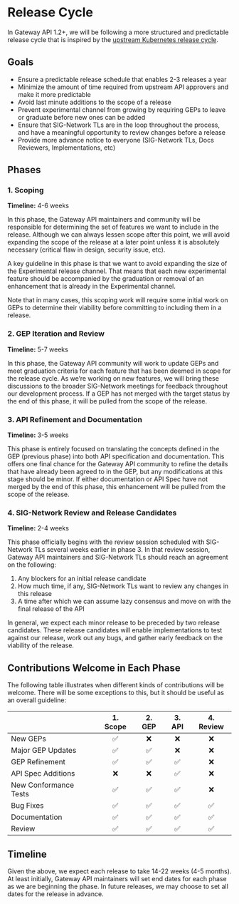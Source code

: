 # Release Cycle

In Gateway API 1.2+, we will be following a more structured and predictable
release cycle that is inspired by the [upstream Kubernetes release
cycle](https://kubernetes.io/releases/release/).

## Goals

* Ensure a predictable release schedule that enables 2-3 releases a year
* Minimize the amount of time required from upstream API approvers and make it
  more predictable
* Avoid last minute additions to the scope of a release
* Prevent experimental channel from growing by requiring GEPs to leave or
  graduate before new ones can be added
* Ensure that SIG-Network TLs are in the loop throughout the process, and have a
  meaningful opportunity to review changes before a release
* Provide more advance notice to everyone (SIG-Network TLs, Docs Reviewers,
  Implementations, etc)

## Phases

### 1. Scoping

**Timeline:** 4-6 weeks

In this phase, the Gateway API maintainers and community will be responsible
for determining the set of features we want to include in the release. Although
we can always lessen scope after this point, we will avoid expanding the scope
of the release at a later point unless it is absolutely necessary (critical flaw
in design, security issue, etc).

A key guideline in this phase is that we want to avoid expanding the size of the
Experimental release channel. That means that each new experimental feature
should be accompanied by the graduation or removal of an enhancement that is
already in the Experimental channel.

Note that in many cases, this scoping work will require some initial work on
GEPs to determine their viability before committing to including them in a
release.

### 2. GEP Iteration and Review

**Timeline:** 5-7 weeks

In this phase, the Gateway API community will work to update GEPs and meet
graduation criteria for each feature that has been deemed in scope for the
release cycle. As we’re working on new features, we will bring these discussions
to the broader SIG-Network meetings for feedback throughout our development
process. If a GEP has not merged with the target status by the end of this
phase, it will be pulled from the scope of the release.

### 3. API Refinement and Documentation

**Timeline:** 3-5 weeks

This phase is entirely focused on translating the concepts defined in the GEP
(previous phase) into both API specification and documentation. This offers one
final chance for the Gateway API community to refine the details that have
already been agreed to in the GEP, but any modifications at this stage should be
minor. If either documentation or API Spec have not merged by the end of this
phase, this enhancement will be pulled from the scope of the release.

### 4. SIG-Network Review and Release Candidates

**Timeline:** 2-4 weeks

This phase officially begins with the review session scheduled with SIG-Network
TLs several weeks earlier in phase 3. In that review session, Gateway API
maintainers and SIG-Network TLs should reach an agreement on the following:

1. Any blockers for an initial release candidate
1. How much time, if any, SIG-Network TLs want to review any changes in this
   release
1. A time after which we can assume lazy consensus and move on with the final
   release of the API

In general, we expect each minor release to be preceded by two release
candidates. These release candidates will enable implementations to test against
our release, work out any bugs, and gather early feedback on the viability of
the release.

## Contributions Welcome in Each Phase

The following table illustrates when different kinds of contributions will be
welcome. There will be some exceptions to this, but it should be useful as an
overall guideline:

| | 1. Scope | 2. GEP | 3. API | 4. Review |
| - | :-: | :-: | :-:| :-: |
| New GEPs | ✅ | ❌ | ❌ | ❌ |
| Major GEP Updates | ✅ | ✅ | ❌ | ❌ |
| GEP Refinement | ✅ | ✅ | ✅ | ❌ |
| API Spec Additions | ❌ | ❌ | ✅ | ❌ |
| New Conformance Tests | ✅ | ✅ | ✅ | ❌ |
| Bug Fixes | ✅ | ✅ | ✅ | ✅ |
| Documentation | ✅ | ✅ | ✅ | ✅ |
| Review | ✅ | ✅ | ✅ | ✅ |

## Timeline

Given the above, we expect each release to take 14-22 weeks (4-5 months). At
least initially, Gateway API maintainers will set end dates for each phase as we
are beginning the phase. In future releases, we may choose to set all dates for
the release in advance.

